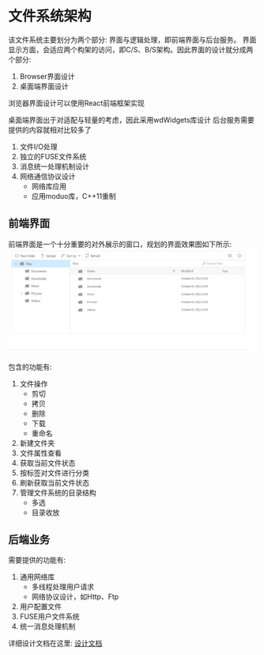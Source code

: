 # 文件系统架构
该文件系统主要划分为两个部分: 界面与逻辑处理，即前端界面与后台服务。
界面显示方面，会适应两个构架的访问，即C/S、B/S架构。因此界面的设计就分成两个部分:
1. Browser界面设计
2. 桌面端界面设计  

浏览器界面设计可以使用React前端框架实现

桌面端界面出于对适配与轻量的考虑，因此采用wdWidgets库设计
后台服务需要提供的内容就相对比较多了
1. 文件I/O处理
2. 独立的FUSE文件系统
3. 消息统一处理机制设计
4. 网络通信协议设计
    * 网络库应用
    * 应用moduo库，C++11重制

## 前端界面
前端界面是一个十分重要的对外展示的窗口，规划的界面效果图如下所示:
![avatar](./asset/filemanager_react.png)

包含的功能有:
1. 文件操作
    * 剪切
    * 拷贝
    * 删除
    * 下载
    * 重命名
2. 新建文件夹
3. 文件属性查看
4. 获取当前文件状态
5. 按标签对文件进行分类
6. 刷新获取当前文件状态
7. 管理文件系统的目录结构
    * 多选
    * 目录收放

## 后端业务
需要提供的功能有:
1. 通用网络库
    * 多线程处理用户请求
    * 网络协议设计，如Http、Ftp
2. 用户配置文件
3. FUSE用户文件系统
4. 统一消息处理机制  

详细设计文档在这里: [设计文档](./doc/Backstage_Logic.md)

